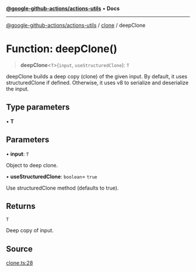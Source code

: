 [**@google-github-actions/actions-utils**](../../README.md) • **Docs**

***

[@google-github-actions/actions-utils](../../modules.md) / [clone](../README.md) / deepClone

# Function: deepClone()

> **deepClone**\<`T`\>(`input`, `useStructuredClone`): `T`

deepClone builds a deep copy (clone) of the given input. By default, it uses
structuredClone if defined. Otherwise, it uses v8 to serialize and
deserialize the input.

## Type parameters

• **T**

## Parameters

• **input**: `T`

Object to deep clone.

• **useStructuredClone**: `boolean`= `true`

Use structuredClone method (defaults to true).

## Returns

`T`

Deep copy of input.

## Source

[clone.ts:28](https://github.com/google-github-actions/actions-utils/blob/main/src/clone.ts#L28)

